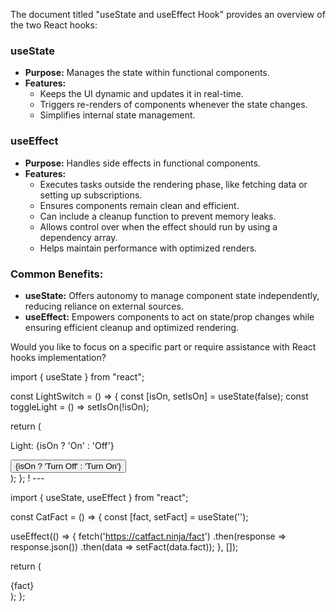 The document titled "useState and useEffect Hook" provides an overview of the two React hooks:

### **useState**
- **Purpose:** Manages the state within functional components.
- **Features:**
    - Keeps the UI dynamic and updates it in real-time.
    - Triggers re-renders of components whenever the state changes.
    - Simplifies internal state management.

### **useEffect**
- **Purpose:** Handles side effects in functional components.
- **Features:**
    - Executes tasks outside the rendering phase, like fetching data or setting up subscriptions.
    - Ensures components remain clean and efficient.
    - Can include a cleanup function to prevent memory leaks.
    - Allows control over when the effect should run by using a dependency array.
    - Helps maintain performance with optimized renders.

### Common Benefits:
- **useState:** Offers autonomy to manage component state independently, reducing reliance on external sources.
- **useEffect:** Empowers components to act on state/prop changes while ensuring efficient cleanup and optimized rendering.

Would you like to focus on a specific part or require assistance with React hooks implementation?

import { useState } from "react";

const LightSwitch = () => {
const [isOn, setIsOn] = useState(false);
const toggleLight = () => setIsOn(!isOn);

return (
<div>
<p>Light: {isOn ? 'On' : 'Off'}</p>
<button onClick={toggleLight}>
{isOn ? 'Turn Off' : 'Turn On'}
</button>
</div>
);
};
! ---

import { useState, useEffect } from "react";

const CatFact = () => {
const [fact, setFact] = useState('');

useEffect(() => {
fetch('https://catfact.ninja/fact')
.then(response => response.json())
.then(data => setFact(data.fact));
}, []);

return (
<div>{fact}</div>
);
};


